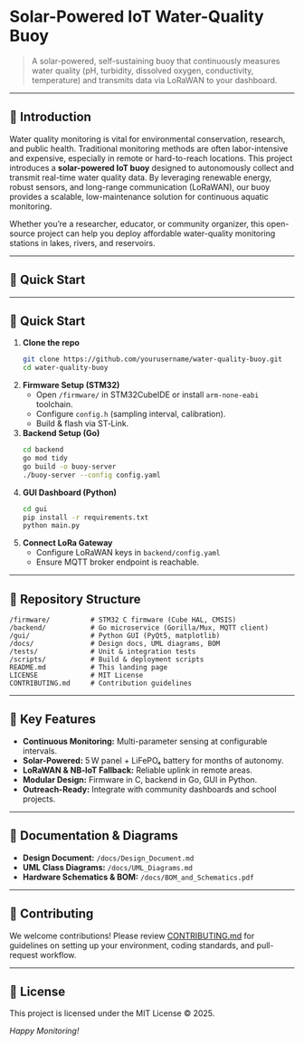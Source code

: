 # Solar-Powered IoT Water-Quality Buoy

> A solar-powered, self-sustaining buoy that continuously measures water quality (pH, turbidity, dissolved oxygen, conductivity, temperature) and transmits data via LoRaWAN to your dashboard.

---

## 🌊 Introduction

Water quality monitoring is vital for environmental conservation, research, and public health. Traditional monitoring methods are often labor-intensive and expensive, especially in remote or hard-to-reach locations. This project introduces a **solar-powered IoT buoy** designed to autonomously collect and transmit real-time water quality data. By leveraging renewable energy, robust sensors, and long-range communication (LoRaWAN), our buoy provides a scalable, low-maintenance solution for continuous aquatic monitoring.

Whether you’re a researcher, educator, or community organizer, this open-source project can help you deploy affordable water-quality monitoring stations in lakes, rivers, and reservoirs.

---

## 🚀 Quick Start
---

## 🚀 Quick Start

1. **Clone the repo**
   ```bash
   git clone https://github.com/yourusername/water-quality-buoy.git
   cd water-quality-buoy
   ```
2. **Firmware Setup (STM32)**
   - Open `/firmware/` in STM32CubeIDE or install `arm-none-eabi` toolchain.
   - Configure `config.h` (sampling interval, calibration).
   - Build & flash via ST‑Link.
3. **Backend Setup (Go)**
   ```bash
   cd backend
   go mod tidy
   go build -o buoy-server
   ./buoy-server --config config.yaml
   ```
4. **GUI Dashboard (Python)**
   ```bash
   cd gui
   pip install -r requirements.txt
   python main.py
   ```
5. **Connect LoRa Gateway**
   - Configure LoRaWAN keys in `backend/config.yaml`
   - Ensure MQTT broker endpoint is reachable.

---

## 📂 Repository Structure

```
/firmware/          # STM32 C firmware (Cube HAL, CMSIS)
/backend/           # Go microservice (Gorilla/Mux, MQTT client)
/gui/               # Python GUI (PyQt5, matplotlib)
/docs/              # Design docs, UML diagrams, BOM
/tests/             # Unit & integration tests
/scripts/           # Build & deployment scripts
README.md           # This landing page
LICENSE             # MIT License
CONTRIBUTING.md     # Contribution guidelines
```

---

## 🌟 Key Features

- **Continuous Monitoring:** Multi-parameter sensing at configurable intervals.
- **Solar-Powered:** 5 W panel + LiFePO₄ battery for months of autonomy.
- **LoRaWAN & NB‑IoT Fallback:** Reliable uplink in remote areas.
- **Modular Design:** Firmware in C, backend in Go, GUI in Python.
- **Outreach-Ready:** Integrate with community dashboards and school projects.

---

## 📖 Documentation & Diagrams

- **Design Document:** `/docs/Design_Document.md`
- **UML Class Diagrams:** `/docs/UML_Diagrams.md`
- **Hardware Schematics & BOM:** `/docs/BOM_and_Schematics.pdf`

---

## 🤝 Contributing

We welcome contributions! Please review [CONTRIBUTING.md](CONTRIBUTING.md) for guidelines on setting up your environment, coding standards, and pull-request workflow.

---

## 📄 License

This project is licensed under the MIT License © 2025.

*Happy Monitoring!*

